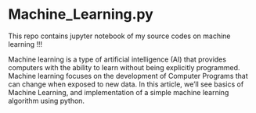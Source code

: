 # Machine_Learning.py
This repo contains jupyter notebook of my source codes on machine learning !!!

Machine learning is a type of artificial intelligence (AI) that provides computers with the ability to learn without being explicitly programmed. Machine learning focuses on the development of Computer Programs that can change when exposed to new data. In this article, we’ll see basics of Machine Learning, and implementation of a simple machine learning algorithm using python.
